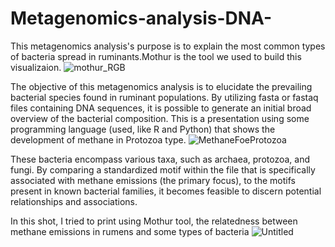 # Metagenomics-analysis-DNA-
This metagenomics analysis's purpose is to explain the most common types of bacteria spread in ruminants.Mothur is the tool we used to build this visualizaion.
![mothur_RGB](https://github.com/Galal36/Metagenomics-analysis-DNA-/assets/109338500/c0a0324c-5dda-4821-ad21-9c59cc854ebb)

The objective of this metagenomics analysis is to elucidate the prevailing bacterial species found in ruminant populations. By utilizing fasta or fastaq files containing DNA sequences, it is possible to generate an initial broad overview of the bacterial composition. This is a presentation using some programming language (used, like R and Python) that shows the development of methane in Protozoa type.
![MethaneFoeProtozoa](https://github.com/Galal36/Metagenomics-analysis-DNA-/assets/109338500/02dac6ef-92ad-4173-a92a-e04f223eef6e)

These bacteria encompass various taxa, such as archaea, protozoa, and fungi. By comparing a standardized motif within the file that is specifically associated with methane emissions (the primary focus), to the motifs present in known bacterial families, it becomes feasible to discern potential relationships and associations.

In this shot, I tried to print using Mothur tool, the relatedness between methane emissions in rumens and some types of bacteria ![Untitled](https://github.com/Galal36/Metagenomics-analysis-DNA-/assets/109338500/0d33afaa-ade8-45d4-901c-749e9bd576c8)
